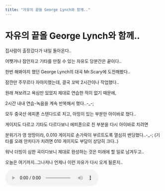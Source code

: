 ```yaml
---
title: "자유의 끝을 George Lynch와 함께.."
---
```

# 자유의 끝을 George Lynch와 함께..

집사람이 출장갔다가 내일 돌아온다..

어쨋거나 잠안자고 기타를 만질 수 있는 자유도 당분간은 끝이다..

한번 해봐야지 했던 George Lynch의 대곡 Mr.Scary에 도전해봤다..

잠깐만 주무르다 자야지했는데, 결국 꼬박 2시간이나 작업했다..

원래 쳐보려고 욕심만 있었지 제대로 연습한 적이 없기 때문에,

2시간 내내 연습-녹음을 계속 반복해서 했다..-_-;

모두 중국산 에피폰 스텐다드로 치고, 아밍이 있는 부분만 아이바로 쳤다..

게이지도 다르고 기타도 다르다보니 에피폰으로 친 부분을 다시 아이바로 치려면

분위기가 영 엉망이라, 0.010 게이지로 손가락이 부르트도록 열심히 밴딩했다..-_-;
(기타를 오래 안치다가 치려면 010 게이지도 부담이 상당히 크다..)

워낙 더빙이 심한 곡이다보니 제대로 완성하는 것은 미래에 할 일로 남겨두고..

오늘은 여기까지..그나저나 언제나 이런 자유가 다시 오게 될른지..


![audio](/assets/images/83e316f8a0ec08bab1cb40dcd3b328fa.mp3)






